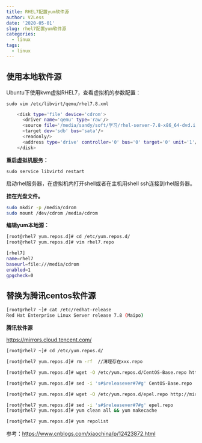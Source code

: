 ```yaml
---
title: RHEL7配置yum软件源
author: V2Less
date: '2020-05-01'
slug: rhel7配置yum软件源
categories:
  - linux
tags:
  - linux
---
```


## 使用本地软件源

Ubuntu下使用kvm虚拟RHEL7，查看虚拟机的参数配置：

`sudo vim /etc/libvirt/qemu/rhel7.8.xml`

```bash
    <disk type='file' device='cdrom'>
      <driver name='qemu' type='raw'/>
      <source file='/media/sandy/soft/学习/rhel-server-7.8-x86_64-dvd.iso'/>
      <target dev='sdb' bus='sata'/>
      <readonly/>
      <address type='drive' controller='0' bus='0' target='0' unit='1'/>
    </disk>
```
**重启虚拟机服务：**

`sudo service libvirtd restart`

启动rhel服务器，在虚拟机内打开shell或者在主机用shell ssh连接到rhel服务器。

**挂在光盘文件。** 
```bash
sudo mkdir -p /media/cdrom
sudo mount /dev/cdrom /media/cdrom
```
**编辑yum本地源：**

```bash
[root@rhel7 yum.repos.d]# cd /etc/yum.repos.d/
[root@rhel7 yum.repos.d]# vim rhel7.repo

[rhel7]
name=rhel7
baseurl=file:///media/cdrom
enabled=1
gpgcheck=0

```
## 替换为腾讯centos软件源
```bash
[root@rhel7 ~]# cat /etc/redhat-release
Red Hat Enterprise Linux Server release 7.8 (Maipo)
```
**腾讯软件源**

https://mirrors.cloud.tencent.com/

```bash
[root@rhel7 ~]# cd /etc/yum.repos.d/

[root@rhel7 yum.repos.d]# rm -rf  //清理存在xxx.repo

[root@rhel7 yum.repos.d]# wget -O /etc/yum.repos.d/CentOS-Base.repo http://mirrors.cloud.tencent.com/repo/centos7_base.repo

[root@rhel7 yum.repos.d]# sed -i 's#$releasever#7#g' CentOS-Base.repo  ###替换版本号，不然路径不对

[root@rhel7 yum.repos.d]# wget -O /etc/yum.repos.d/epel.repo http://mirrors.cloud.tencent.com/repo/epel-7.repo

[root@rhel7 yum.repos.d]# sed -i 's#$releasever#7#g' epel.repo
[root@rhel7 yum.repos.d]# yum clean all && yum makecache

[root@rhel7 yum.repos.d]# yum repolist
```

参考：https://www.cnblogs.com/xiaochina/p/12423872.html